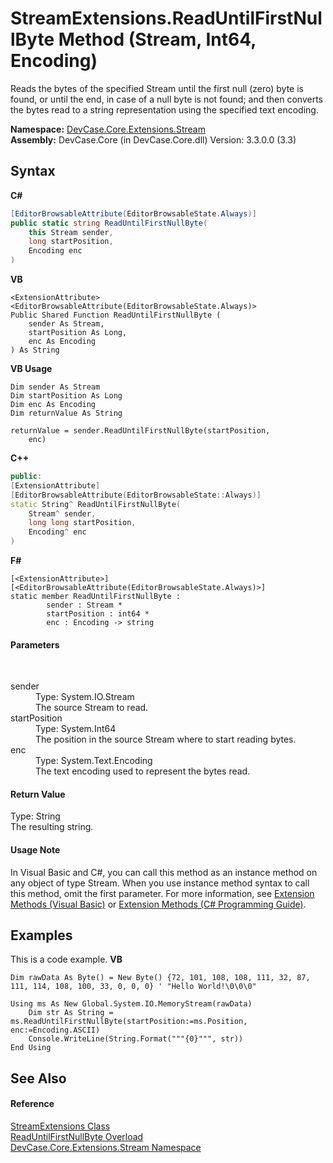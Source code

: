 # StreamExtensions.ReadUntilFirstNullByte Method (Stream, Int64, Encoding)
 

Reads the bytes of the specified Stream until the first null (zero) byte is found, or until the end, in case of a null byte is not found; and then converts the bytes read to a string representation using the specified text encoding.

**Namespace:**&nbsp;<a href="N_DevCase_Core_Extensions_Stream">DevCase.Core.Extensions.Stream</a><br />**Assembly:**&nbsp;DevCase.Core (in DevCase.Core.dll) Version: 3.3.0.0 (3.3)

## Syntax

**C#**<br />
``` C#
[EditorBrowsableAttribute(EditorBrowsableState.Always)]
public static string ReadUntilFirstNullByte(
	this Stream sender,
	long startPosition,
	Encoding enc
)
```

**VB**<br />
``` VB
<ExtensionAttribute>
<EditorBrowsableAttribute(EditorBrowsableState.Always)>
Public Shared Function ReadUntilFirstNullByte ( 
	sender As Stream,
	startPosition As Long,
	enc As Encoding
) As String
```

**VB Usage**<br />
``` VB Usage
Dim sender As Stream
Dim startPosition As Long
Dim enc As Encoding
Dim returnValue As String

returnValue = sender.ReadUntilFirstNullByte(startPosition, 
	enc)
```

**C++**<br />
``` C++
public:
[ExtensionAttribute]
[EditorBrowsableAttribute(EditorBrowsableState::Always)]
static String^ ReadUntilFirstNullByte(
	Stream^ sender, 
	long long startPosition, 
	Encoding^ enc
)
```

**F#**<br />
``` F#
[<ExtensionAttribute>]
[<EditorBrowsableAttribute(EditorBrowsableState.Always)>]
static member ReadUntilFirstNullByte : 
        sender : Stream * 
        startPosition : int64 * 
        enc : Encoding -> string 

```


#### Parameters
&nbsp;<dl><dt>sender</dt><dd>Type: System.IO.Stream<br />The source Stream to read.</dd><dt>startPosition</dt><dd>Type: System.Int64<br />The position in the source Stream where to start reading bytes.</dd><dt>enc</dt><dd>Type: System.Text.Encoding<br />The text encoding used to represent the bytes read.</dd></dl>

#### Return Value
Type: String<br />The resulting string.

#### Usage Note
In Visual Basic and C#, you can call this method as an instance method on any object of type Stream. When you use instance method syntax to call this method, omit the first parameter. For more information, see <a href="https://docs.microsoft.com/dotnet/visual-basic/programming-guide/language-features/procedures/extension-methods">Extension Methods (Visual Basic)</a> or <a href="https://docs.microsoft.com/dotnet/csharp/programming-guide/classes-and-structs/extension-methods">Extension Methods (C# Programming Guide)</a>.

## Examples
This is a code example. 
**VB**<br />
``` VB
Dim rawData As Byte() = New Byte() {72, 101, 108, 108, 111, 32, 87, 111, 114, 108, 100, 33, 0, 0, 0} ' "Hello World!\0\0\0"

Using ms As New Global.System.IO.MemoryStream(rawData)
    Dim str As String = ms.ReadUntilFirstNullByte(startPosition:=ms.Position, enc:=Encoding.ASCII)
    Console.WriteLine(String.Format("""{0}""", str))
End Using
```


## See Also


#### Reference
<a href="T_DevCase_Core_Extensions_Stream_StreamExtensions">StreamExtensions Class</a><br /><a href="Overload_DevCase_Core_Extensions_Stream_StreamExtensions_ReadUntilFirstNullByte">ReadUntilFirstNullByte Overload</a><br /><a href="N_DevCase_Core_Extensions_Stream">DevCase.Core.Extensions.Stream Namespace</a><br />
